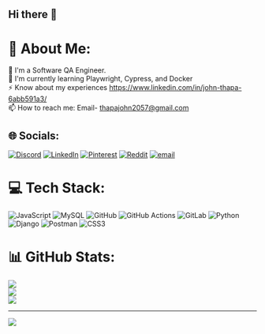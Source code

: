 ## Hi there 👋

# 💫 About Me:
🔭 I'm a Software QA Engineer.<br> 🌱 I'm currently learning Playwright, Cypress, and Docker<br>⚡ Know about my experiences  https://www.linkedin.com/in/john-thapa-6abb591a3/<br>📫 How to reach me: Email- thapajohn2057@gmail.com<br>


## 🌐 Socials:
[![Discord](https://img.shields.io/badge/Discord-%237289DA.svg?logo=discord&logoColor=white)](https://discord.gg/johnthapa_) [![LinkedIn](https://img.shields.io/badge/LinkedIn-%230077B5.svg?logo=linkedin&logoColor=white)](https://linkedin.com/in/https://www.linkedin.com/in/john-thapa-6abb591a3/) [![Pinterest](https://img.shields.io/badge/Pinterest-%23E60023.svg?logo=Pinterest&logoColor=white)](https://pinterest.com/https://www.pinterest.com/thapajohn2057/) [![Reddit](https://img.shields.io/badge/Reddit-%23FF4500.svg?logo=Reddit&logoColor=white)](https://reddit.com/user/https://www.reddit.com/user/Significant-Act9904/) [![email](https://img.shields.io/badge/Email-D14836?logo=gmail&logoColor=white)](mailto:thapajohn2057@gmail.com) 

# 💻 Tech Stack:
![JavaScript](https://img.shields.io/badge/javascript-%23323330.svg?style=for-the-badge&logo=javascript&logoColor=%23F7DF1E) ![MySQL](https://img.shields.io/badge/mysql-4479A1.svg?style=for-the-badge&logo=mysql&logoColor=white) ![GitHub](https://img.shields.io/badge/github-%23121011.svg?style=for-the-badge&logo=github&logoColor=white) ![GitHub Actions](https://img.shields.io/badge/github%20actions-%232671E5.svg?style=for-the-badge&logo=githubactions&logoColor=white) ![GitLab](https://img.shields.io/badge/gitlab-%23181717.svg?style=for-the-badge&logo=gitlab&logoColor=white) ![Python](https://img.shields.io/badge/python-3670A0?style=for-the-badge&logo=python&logoColor=ffdd54) ![Django](https://img.shields.io/badge/django-%23092E20.svg?style=for-the-badge&logo=django&logoColor=white) ![Postman](https://img.shields.io/badge/Postman-FF6C37?style=for-the-badge&logo=postman&logoColor=white) ![CSS3](https://img.shields.io/badge/css3-%231572B6.svg?style=for-the-badge&logo=css3&logoColor=white)
# 📊 GitHub Stats:
![](https://github-readme-stats.vercel.app/api?username=Johnthapa1&theme=dark&hide_border=false&include_all_commits=true&count_private=true)<br/>
![](https://nirzak-streak-stats.vercel.app/?user=Johnthapa1&theme=dark&hide_border=false)<br/>
![](https://github-readme-stats.vercel.app/api/top-langs/?username=Johnthapa1&theme=dark&hide_border=false&include_all_commits=true&count_private=true&layout=compact)

---
[![](https://visitcount.itsvg.in/api?id=Johnthapa1&icon=9&color=0)](https://visitcount.itsvg.in)

<!-- Proudly created with GPRM ( https://gprm.itsvg.in ) -->
